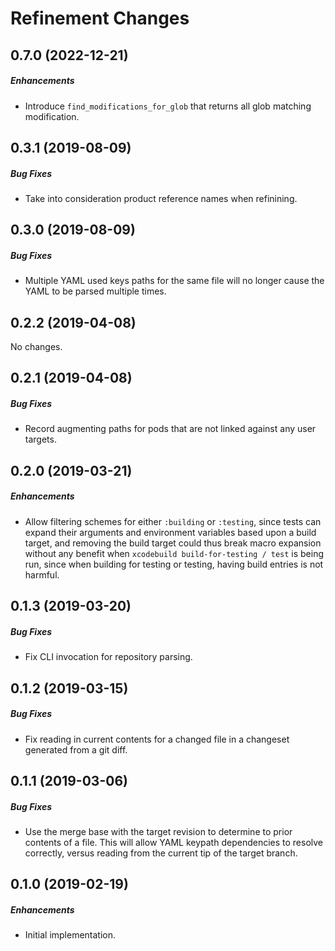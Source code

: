 # Refinement Changes

## 0.7.0 (2022-12-21)

##### Enhancements

* Introduce `find_modifications_for_glob` that returns all glob matching modification.


## 0.3.1 (2019-08-09)

##### Bug Fixes

* Take into consideration product reference names when refinining.


## 0.3.0 (2019-08-09)

##### Bug Fixes

* Multiple YAML used keys paths for the same file will no longer cause the YAML
  to be parsed multiple times.  


## 0.2.2 (2019-04-08)

No changes.  


## 0.2.1 (2019-04-08)

##### Bug Fixes

* Record augmenting paths for pods that are not linked against any user targets.  


## 0.2.0 (2019-03-21)

##### Enhancements

* Allow filtering schemes for either `:building` or `:testing`,
  since tests can expand their arguments and environment variables based upon
  a build target, and removing the build target could thus break macro expansion
  without any benefit when `xcodebuild build-for-testing / test` is being run,
  since when building for testing or testing, having build entries is not harmful.  


## 0.1.3 (2019-03-20)

##### Bug Fixes

* Fix CLI invocation for repository parsing.  

## 0.1.2 (2019-03-15)

##### Bug Fixes

* Fix reading in current contents for a changed file in a changeset generated from a
  git diff.  

## 0.1.1 (2019-03-06)

##### Bug Fixes

* Use the merge base with the target revision to determine to prior contents of a file.
  This will allow YAML keypath dependencies to resolve correctly, versus reading from the
  current tip of the target branch.  

## 0.1.0 (2019-02-19)

##### Enhancements

* Initial implementation.  
